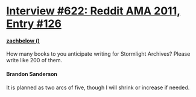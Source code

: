 # [Interview #622: Reddit AMA 2011, Entry #126](https://www.theoryland.com/intvmain.php?i=622#126)

#### [zachbelow ()](http://www.reddit.com/r/Fantasy/comments/k0fp8/iama_professional_fantasy_novelist_named_brandon/c2gkeqb)

How many books to you anticipate writing for Stormlight Archives? Please write like 200 of them.

#### Brandon Sanderson

It is planned as two arcs of five, though I will shrink or increase if needed.

